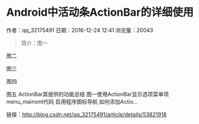 # Android中活动条ActionBar的详细使用
作者：qq_32175491
日期：2016-12-24 12:41
浏览量：20043
> 简介：图一 
 
图二 
 
图三 
 
图四 
 
图五 
ActionBar其提供的功能总结
图一使用ActionBar显示选项菜单项
menu_mainxml代码
启用程序图标导航
如何添加Actio...

 链接：http://blog.csdn.net/qq_32175491/article/details/53821918
